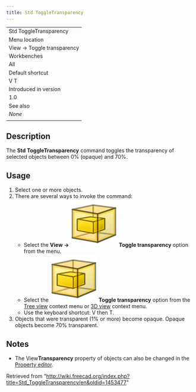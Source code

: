 ```yaml
---
title: Std ToggleTransparency
---
```


|                            |
| -------------------------- |
| Std ToggleTransparency     |
| Menu location              |
| View → Toggle transparency |
| Workbenches                |
| All                        |
| Default shortcut           |
| V T                        |
| Introduced in version      |
| 1.0                        |
| See also                   |
| _None_                     |
|                            |

## Description

The **Std ToggleTransparency** command toggles the transparency of selected objects between 0% (opaque) and 70%.

## Usage

1. Select one or more objects.
2. There are several ways to invoke the command:
   - Select the **View → ![](/src/assets/images/Std_ToggleTransparency.svg) Toggle transparency** option from the menu.
   - Select the **![](/src/assets/images/Std_ToggleTransparency.svg) Toggle transparency** option from the [Tree view](/Tree_view "Tree view") context menu or [3D view](/3D_view "3D view") context menu.
   - Use the keyboard shortcut: V then T.
3. Objects that were transparent (1% or more) become opaque. Opaque objects become 70% transparent.

## Notes

- The View**Transparency** property of objects can also be changed in the [Property editor](/Property_editor "Property editor").

Retrieved from "<http://wiki.freecad.org/index.php?title=Std_ToggleTransparency/en&oldid=1453477>"
